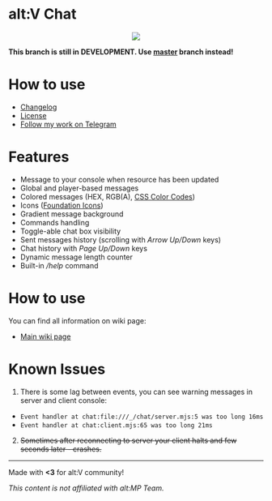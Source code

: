 # alt:V Chat
<p align="center"><img src="https://i.ibb.co/y8dxXrw/Annotation-2020-01-11-192952.png"></p>

**This branch is still in DEVELOPMENT. Use [master](https://github.com/echoWanderer/altV-Chat/tree/master) branch instead!**

# How to use
* [Changelog](https://github.com/echoWanderer/altV-Chat/blob/master/CHANGELOG.md)
* [License](https://github.com/echoWanderer/altV-Chat/blob/master/LICENSE.md)
* [Follow my work on Telegram](https://t.me/echoWanderer_altv)

# Features
* Message to your console when resource has been updated
* Global and player-based messages
* Colored messages (HEX, RGB(A), [CSS Color Codes](https://www.quackit.com/css/css_color_codes.cfm))
* Icons ([Foundation Icons](https://zurb.com/playground/foundation-icon-fonts-3))
* Gradient message background
* Commands handling
* Toggle-able chat box visibility
* Sent messages history (scrolling with *Arrow Up/Down* keys)
* Chat history with *Page Up/Down* keys
* Dynamic message length counter
* Built-in */help* command

# How to use
You can find all information on wiki page:
* [Main wiki page](https://github.com/echoWanderer/altV-Chat/wiki)

# Known Issues
1. There is some lag between events, you can see warning messages in server and client console:
* `Event handler at chat:file:///_/chat/server.mjs:5 was too long 16ms`
* `Event handler at chat:client.mjs:65 was too long 21ms`
2. ~~Sometimes after reconnecting to server your client halts and few seconds later - crashes.~~

---

Made with **<3** for alt:V community!

*This content is not affiliated with alt:MP Team.*